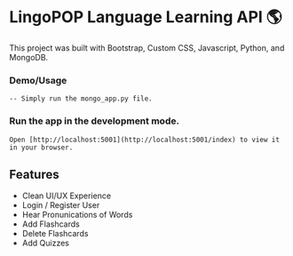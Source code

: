# LingoPOP Language Learning API 🌎

This project was built with Bootstrap, Custom CSS, Javascript, Python, and MongoDB.

### Demo/Usage
```
-- Simply run the mongo_app.py file.
```
### Run the app in the development mode.
```
Open [http://localhost:5001](http://localhost:5001/index) to view it in your browser.
```
## Features
- Clean UI/UX Experience
- Login / Register User
- Hear Pronunications of Words
- Add Flashcards
- Delete Flashcards
- Add Quizzes

